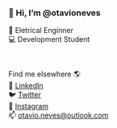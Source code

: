 ### 👋 Hi, I’m @otavioneves 

🚀 Eletrical Enginner <br>
💻 Development Student <br>

<br>

Find me elsewhere 🌎  
💼 [LinkedIn](https://www.linkedin.com/in/otavio-augusto-neves/) <br>
🐦 [Twitter](https://twitter.com/otavioasneves) <br>
📸 [Instagram](https://www.instagram.com/otavioasneves/) <br>
📫 <otavio.neves@outlook.com> <br>
